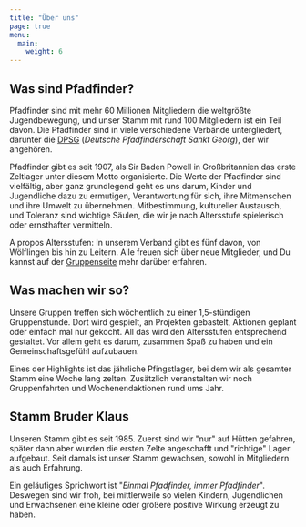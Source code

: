 ```yaml
---
title: "Über uns"
page: true
menu:
  main:
    weight: 6
---
```


## Was sind Pfadfinder?

Pfadfinder sind mit mehr 60 Millionen Mitgliedern die weltgrößte Jugendbewegung,
und unser Stamm mit rund 100 Mitgliedern ist ein Teil davon. Die Pfadfinder sind
in viele verschiedene Verbände untergliedert, darunter die
[DPSG](https://dpsg.de) (*Deutsche Pfadfinderschaft Sankt Georg*), der wir
angehören.

Pfadfinder gibt es seit 1907, als Sir Baden Powell in Großbritannien das erste
Zeltlager unter diesem Motto organisierte. Die Werte der Pfadfinder sind
vielfältig, aber ganz grundlegend geht es uns darum, Kinder und Jugendliche dazu
zu ermutigen, Verantwortung für sich, ihre Mitmenschen und ihre Umwelt zu
übernehmen. Mitbestimmung, kultureller Austausch, und Toleranz sind wichtige
Säulen, die wir je nach Altersstufe spielerisch oder ernsthafter vermitteln.

A propos Altersstufen: In unserem Verband gibt es fünf davon, von Wölflingen bis
hin zu Leitern. Alle freuen sich über neue Mitglieder, und Du kannst auf der
[Gruppenseite](/gruppen) mehr darüber erfahren.

## Was machen wir so?

Unsere Gruppen treffen sich wöchentlich zu einer 1,5-stündigen Gruppenstunde.
Dort wird gespielt, an Projekten gebastelt, Aktionen geplant oder einfach mal
nur gekocht. All das wird den Altersstufen entsprechend gestaltet. Vor allem
geht es darum, zusammen Spaß zu haben und ein Gemeinschaftsgefühl aufzubauen.

Eines der Highlights ist das jährliche Pfingstlager, bei dem wir als gesamter
Stamm eine Woche lang zelten. Zusätzlich veranstalten wir noch Gruppenfahrten
und Wochenendaktionen rund ums Jahr.

## Stamm Bruder Klaus

Unseren Stamm gibt es seit 1985. Zuerst sind wir "nur" auf Hütten gefahren,
später dann aber wurden die ersten Zelte angeschafft und "richtige" Lager
aufgebaut. Seit damals ist unser Stamm gewachsen, sowohl in Mitgliedern als auch
Erfahrung.

Ein geläufiges Sprichwort ist "*Einmal Pfadfinder, immer Pfadfinder*". Deswegen
sind wir froh, bei mittlerweile so vielen Kindern, Jugendlichen und Erwachsenen
eine kleine oder größere positive Wirkung erzeugt zu haben.
